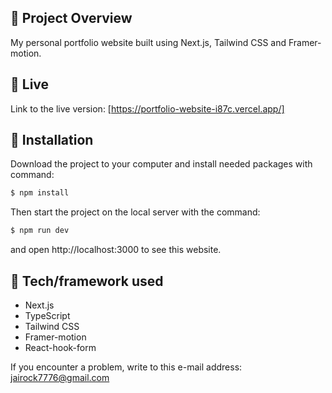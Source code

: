 ## 🎉 Project Overview

My personal portfolio website built using Next.js, Tailwind CSS and Framer-motion.

## 📍 Live

Link to the live version: [https://portfolio-website-i87c.vercel.app/]

## 💾 Installation

Download the project to your computer and install needed packages with command:

```bash
$ npm install
```

Then start the project on the local server with the command:

```bash
$ npm run dev
```

and open http://localhost:3000 to see this website.

## 🔧 Tech/framework used

- Next.js
- TypeScript
- Tailwind CSS
- Framer-motion
- React-hook-form

If you encounter a problem, write to this e-mail address: [jairock7776@gmail.com](mailto:jairock7776@gmail.com)
